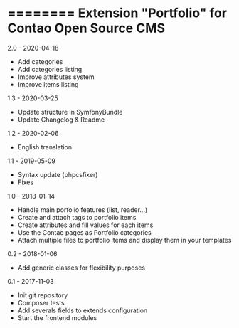 ========
Extension "Portfolio" for Contao Open Source CMS
========
2.0 - 2020-04-18
- Add categories
- Add categories listing
- Improve attributes system
- Improve items listing

1.3 - 2020-03-25
- Update structure in SymfonyBundle
- Update Changelog & Readme

1.2 - 2020-02-06
- English translation

1.1 - 2019-05-09
- Syntax update (phpcsfixer)
- Fixes

1.0 - 2018-01-14
- Handle main porfolio features (list, reader...)
- Create and attach tags to portfolio items
- Create attributes and fill values for each items
- Use the Contao pages as Portfolio categories
- Attach multiple files to portfolio items and display them in your templates

0.2 - 2018-01-06
- Add generic classes for flexibility purposes

0.1 - 2017-11-03
- Init git repository
- Composer tests
- Add severals fields to extends configuration
- Start the frontend modules